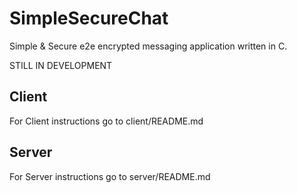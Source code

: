 <h1>SimpleSecureChat</h1>

 Simple & Secure e2e encrypted messaging application written in C.
 
 STILL IN DEVELOPMENT

<h2>Client</h2> 
  For Client instructions go to client/README.md
<h2>Server</h2>
  For Server instructions go to server/README.md
